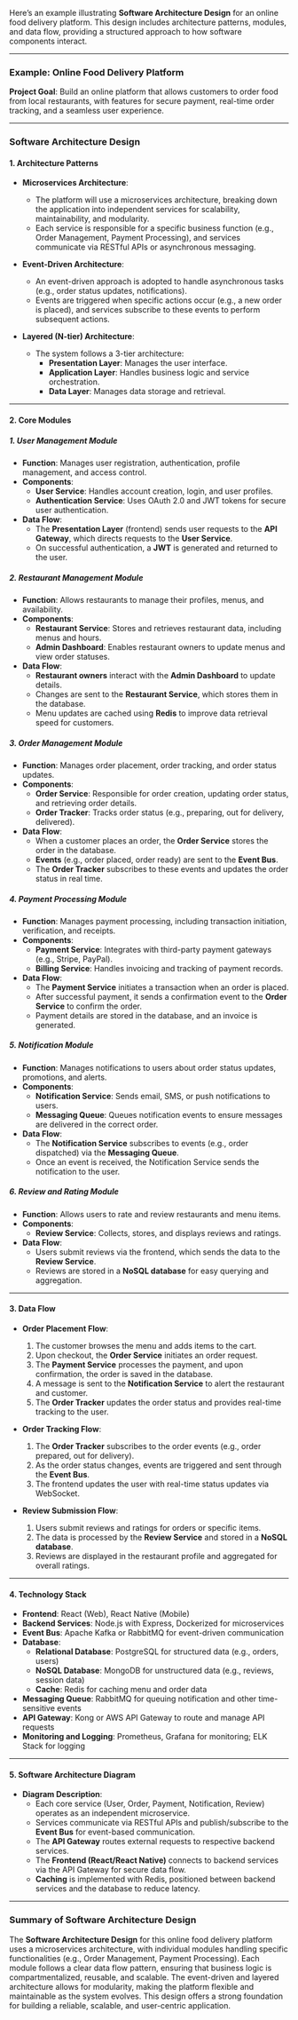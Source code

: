 Here’s an example illustrating **Software Architecture Design** for an online food delivery platform. This design includes architecture patterns, modules, and data flow, providing a structured approach to how software components interact.

---

### Example: Online Food Delivery Platform

**Project Goal**: Build an online platform that allows customers to order food from local restaurants, with features for secure payment, real-time order tracking, and a seamless user experience.

---

### **Software Architecture Design**

#### 1. **Architecture Patterns**

   - **Microservices Architecture**:
     - The platform will use a microservices architecture, breaking down the application into independent services for scalability, maintainability, and modularity.
     - Each service is responsible for a specific business function (e.g., Order Management, Payment Processing), and services communicate via RESTful APIs or asynchronous messaging.

   - **Event-Driven Architecture**:
     - An event-driven approach is adopted to handle asynchronous tasks (e.g., order status updates, notifications).
     - Events are triggered when specific actions occur (e.g., a new order is placed), and services subscribe to these events to perform subsequent actions.
   
   - **Layered (N-tier) Architecture**:
     - The system follows a 3-tier architecture:
       - **Presentation Layer**: Manages the user interface.
       - **Application Layer**: Handles business logic and service orchestration.
       - **Data Layer**: Manages data storage and retrieval.

---

#### 2. **Core Modules**

   ##### **1. User Management Module**
   - **Function**: Manages user registration, authentication, profile management, and access control.
   - **Components**:
     - **User Service**: Handles account creation, login, and user profiles.
     - **Authentication Service**: Uses OAuth 2.0 and JWT tokens for secure user authentication.
   - **Data Flow**:
     - The **Presentation Layer** (frontend) sends user requests to the **API Gateway**, which directs requests to the **User Service**.
     - On successful authentication, a **JWT** is generated and returned to the user.

   ##### **2. Restaurant Management Module**
   - **Function**: Allows restaurants to manage their profiles, menus, and availability.
   - **Components**:
     - **Restaurant Service**: Stores and retrieves restaurant data, including menus and hours.
     - **Admin Dashboard**: Enables restaurant owners to update menus and view order statuses.
   - **Data Flow**:
     - **Restaurant owners** interact with the **Admin Dashboard** to update details.
     - Changes are sent to the **Restaurant Service**, which stores them in the database.
     - Menu updates are cached using **Redis** to improve data retrieval speed for customers.

   ##### **3. Order Management Module**
   - **Function**: Manages order placement, order tracking, and order status updates.
   - **Components**:
     - **Order Service**: Responsible for order creation, updating order status, and retrieving order details.
     - **Order Tracker**: Tracks order status (e.g., preparing, out for delivery, delivered).
   - **Data Flow**:
     - When a customer places an order, the **Order Service** stores the order in the database.
     - **Events** (e.g., order placed, order ready) are sent to the **Event Bus**.
     - The **Order Tracker** subscribes to these events and updates the order status in real time.

   ##### **4. Payment Processing Module**
   - **Function**: Manages payment processing, including transaction initiation, verification, and receipts.
   - **Components**:
     - **Payment Service**: Integrates with third-party payment gateways (e.g., Stripe, PayPal).
     - **Billing Service**: Handles invoicing and tracking of payment records.
   - **Data Flow**:
     - The **Payment Service** initiates a transaction when an order is placed.
     - After successful payment, it sends a confirmation event to the **Order Service** to confirm the order.
     - Payment details are stored in the database, and an invoice is generated.

   ##### **5. Notification Module**
   - **Function**: Manages notifications to users about order status updates, promotions, and alerts.
   - **Components**:
     - **Notification Service**: Sends email, SMS, or push notifications to users.
     - **Messaging Queue**: Queues notification events to ensure messages are delivered in the correct order.
   - **Data Flow**:
     - The **Notification Service** subscribes to events (e.g., order dispatched) via the **Messaging Queue**.
     - Once an event is received, the Notification Service sends the notification to the user.

   ##### **6. Review and Rating Module**
   - **Function**: Allows users to rate and review restaurants and menu items.
   - **Components**:
     - **Review Service**: Collects, stores, and displays reviews and ratings.
   - **Data Flow**:
     - Users submit reviews via the frontend, which sends the data to the **Review Service**.
     - Reviews are stored in a **NoSQL database** for easy querying and aggregation.

---

#### 3. **Data Flow**

   - **Order Placement Flow**:
     1. The customer browses the menu and adds items to the cart.
     2. Upon checkout, the **Order Service** initiates an order request.
     3. The **Payment Service** processes the payment, and upon confirmation, the order is saved in the database.
     4. A message is sent to the **Notification Service** to alert the restaurant and customer.
     5. The **Order Tracker** updates the order status and provides real-time tracking to the user.

   - **Order Tracking Flow**:
     1. The **Order Tracker** subscribes to the order events (e.g., order prepared, out for delivery).
     2. As the order status changes, events are triggered and sent through the **Event Bus**.
     3. The frontend updates the user with real-time status updates via WebSocket.

   - **Review Submission Flow**:
     1. Users submit reviews and ratings for orders or specific items.
     2. The data is processed by the **Review Service** and stored in a **NoSQL database**.
     3. Reviews are displayed in the restaurant profile and aggregated for overall ratings.

---

#### 4. **Technology Stack**

   - **Frontend**: React (Web), React Native (Mobile)
   - **Backend Services**: Node.js with Express, Dockerized for microservices
   - **Event Bus**: Apache Kafka or RabbitMQ for event-driven communication
   - **Database**:
     - **Relational Database**: PostgreSQL for structured data (e.g., orders, users)
     - **NoSQL Database**: MongoDB for unstructured data (e.g., reviews, session data)
     - **Cache**: Redis for caching menu and order data
   - **Messaging Queue**: RabbitMQ for queuing notification and other time-sensitive events
   - **API Gateway**: Kong or AWS API Gateway to route and manage API requests
   - **Monitoring and Logging**: Prometheus, Grafana for monitoring; ELK Stack for logging

---

#### 5. **Software Architecture Diagram**

   - **Diagram Description**:
     - Each core service (User, Order, Payment, Notification, Review) operates as an independent microservice.
     - Services communicate via RESTful APIs and publish/subscribe to the **Event Bus** for event-based communication.
     - The **API Gateway** routes external requests to respective backend services.
     - The **Frontend (React/React Native)** connects to backend services via the API Gateway for secure data flow.
     - **Caching** is implemented with Redis, positioned between backend services and the database to reduce latency.

---

### **Summary of Software Architecture Design**

The **Software Architecture Design** for this online food delivery platform uses a microservices architecture, with individual modules handling specific functionalities (e.g., Order Management, Payment Processing). Each module follows a clear data flow pattern, ensuring that business logic is compartmentalized, reusable, and scalable. The event-driven and layered architecture allows for modularity, making the platform flexible and maintainable as the system evolves. This design offers a strong foundation for building a reliable, scalable, and user-centric application.
